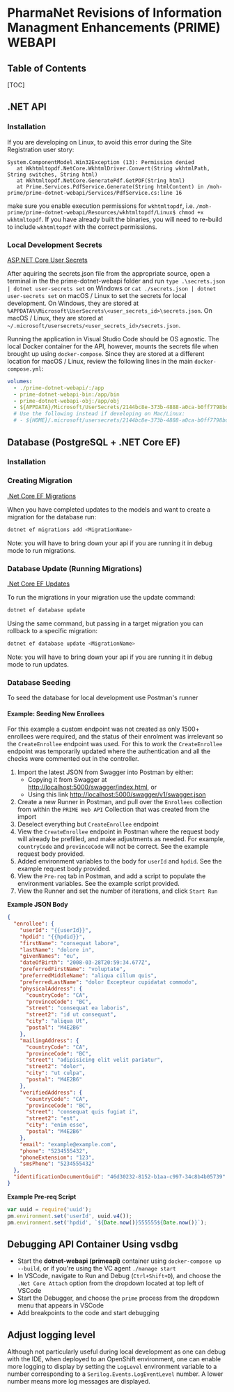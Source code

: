 # PharmaNet Revisions of Information Managment Enhancements (PRIME) WEBAPI

## Table of Contents

[TOC]

## .NET API

### Installation

If you are developing on Linux, to avoid this error during the Site Registration user story:
```
System.ComponentModel.Win32Exception (13): Permission denied
   at Wkhtmltopdf.NetCore.WkhtmlDriver.Convert(String wkhtmlPath, String switches, String html)
   at Wkhtmltopdf.NetCore.GeneratePdf.GetPDF(String html)
   at Prime.Services.PdfService.Generate(String htmlContent) in /moh-prime/prime-dotnet-webapi/Services/PdfService.cs:line 16
```

make sure you enable execution permissions for `wkhtmltopdf`, i.e. `/moh-prime/prime-dotnet-webapi/Resources/wkhtmltopdf/Linux$ chmod +x wkhtmltopdf`.
If you have already built the binaries, you will need to re-build to include `wkhtmltopdf` with the correct permissions.

### Local Development Secrets

[ASP.NET Core User Secrets](https://docs.microsoft.com/en-us/aspnet/core/security/app-secrets?view=aspnetcore-5.0&tabs=windows)

After aquiring the secrets.json file from the appropriate source, open a terminal in the the prime-dotnet-webapi folder and run
`type .\secrets.json | dotnet user-secrets set` on Windows or
`cat ./secrets.json | dotnet user-secrets set` on macOS / Linux
to set the secrets for local development.
On Windows, they are stored at `%APPDATA%\Microsoft\UserSecrets\<user_secrets_id>\secrets.json`. On macOS / Linux, they are stored at `~/.microsoft/usersecrets/<user_secrets_id>/secrets.json`.

Running the application in Visual Studio Code should be OS agnostic. The local Docker container for the API, however, mounts the secrets file when brought up using `docker-compose`. Since they are stored at a different location for macOS / Linux, review the following lines in the main `docker-compose.yml`:
```yaml
volumes:
  - ./prime-dotnet-webapi/:/app
  - prime-dotnet-webapi-bin:/app/bin
  - prime-dotnet-webapi-obj:/app/obj
  - ${APPDATA}/Microsoft/UserSecrets/2144bc8e-373b-4888-a0ca-b0ff7798bd81:/root/.microsoft/usersecrets/2144bc8e-373b-4888-a0ca-b0ff7798bd81
  # Use the following instead if developing on Mac/Linux:
  # - ${HOME}/.microsoft/usersecrets/2144bc8e-373b-4888-a0ca-b0ff7798bd81:/root/.microsoft/usersecrets/2144bc8e-373b-4888-a0ca-b0ff7798bd81
```

## Database (PostgreSQL + .NET Core EF)

### Installation

### Creating Migration

[.Net Core EF Migrations](https://docs.microsoft.com/en-us/ef/core/managing-schemas/migrations/?tabs=dotnet-core-cli)

When you have completed updates to the models and want to create a migration for the database run:

```bash
dotnet ef migrations add <MigrationName>
```

Note: you will have to bring down your api if you are running it in debug mode to run migrations.

### Database Update (Running Migrations)

[.Net Core EF Updates](https://docs.microsoft.com/en-us/ef/core/managing-schemas/migrations/?tabs=dotnet-core-cli#update-the-database)

To run the migrations in your migration use the update command:

```bash
dotnet ef database update
```

Using the same command, but passing in a target migration you can rollback to a specific migration:

```bash
dotnet ef database update <MigrationName>
```

Note: you will have to bring down your api if you are running it in debug mode to run updates.

### Database Seeding

To seed the database for local development use Postman's runner

#### Example: Seeding New Enrollees

For this example a custom endpoint was not created as only 1500+ enrollees were required, and the status of their enrolment was irrelevant so the `CreateEnrollee` endpoint was used.  For this to work the `CreateEnrollee` endpoint was temporarily updated where the authentication and all the checks were commented out in the controller.

1. Import the latest JSON from Swagger into Postman by either:
   * Copying it from Swagger at [http://localhost:5000/swagger/index.html](http://localhost:5000/swagger/index.html), or
   * Using this link [http://localhost:5000/swagger/v1/swagger.json](http://localhost:5000/swagger/v1/swagger.json)
1. Create a new Runner in Postman, and pull over the `Enrollees` collection from within the `PRIME Web API` Collection that was created from the import
1. Deselect everything but `CreateEnrollee` endpoint
1. View the `CreateEnrollee` endpoint in Postman where the request body will already be prefilled, and make adjustments as needed. For example, `countryCode` and `provinceCode` will not be correct. See the example request body provided.
1. Added environment variables to the body for `userId` and `hpdid`. See the example request body provided.
1. View the `Pre-req` tab in Postman, and add a script to populate the environment variables.  See the example script provided.
1. View the Runner and set the number of iterations, and click `Start Run`

**Example JSON Body**

```json
{
  "enrollee": {
    "userId": "{{userId}}",
    "hpdid": "{{hpdid}}",
    "firstName": "consequat labore",
    "lastName": "dolore in",
    "givenNames": "eu",
    "dateOfBirth": "2008-03-28T20:59:34.677Z",
    "preferredFirstName": "voluptate",
    "preferredMiddleName": "aliqua cillum quis",
    "preferredLastName": "dolor Excepteur cupidatat commodo",
    "physicalAddress": {
      "countryCode": "CA",
      "provinceCode": "BC",
      "street": "consequat ea laboris",
      "street2": "id ut consequat",
      "city": "aliqua Ut",
      "postal": "M4E2B6"
    },
    "mailingAddress": {
      "countryCode": "CA",
      "provinceCode": "BC",
      "street": "adipisicing elit velit pariatur",
      "street2": "dolor",
      "city": "ut culpa",
      "postal": "M4E2B6"
    },
    "verifiedAddress": {
      "countryCode": "CA",
      "provinceCode": "BC",
      "street": "consequat quis fugiat i",
      "street2": "est",
      "city": "enim esse",
      "postal": "M4E2B6"
    },
    "email": "example@example.com",
    "phone": "5234555432",
    "phoneExtension": "123",
    "smsPhone": "5234555432"
  },
  "identificationDocumentGuid": "46d30232-8152-b1aa-c997-34c8b4b05739"
}
```

**Example Pre-req Script**

```js
var uuid = require('uuid');
pm.environment.set('userId', uuid.v4());
pm.environment.set('hpdid', `${Date.now()}555555${Date.now()}`);
```

## Debugging API Container Using vsdbg

- Start the **dotnet-webapi (primeapi)** container using `docker-compose up --build`, or if you're using the VC agent `./manage start`
- In VSCode, navigate to Run and Debug (`Ctrl+Shift+D`), and choose the `.Net Core Attach` option from the dropdown located at top left of VSCode
- Start the Debugger, and choose the `prime` process from the dropdown menu that appears in VSCode
- Add breakpoints to the code and start debugging


## Adjust logging level

Although not particularly useful during local development as one can debug with the IDE, when deployed to an OpenShift environment, one can enable more logging to display by setting the `LogLevel` environment variable to a number corresponding to a `Serilog.Events.LogEventLevel` number.  A lower number means more log messages are displayed.

